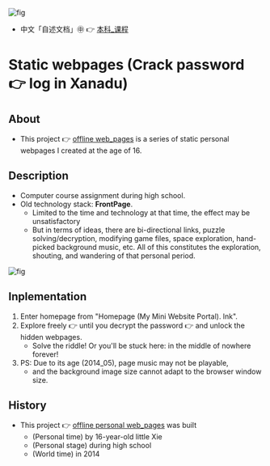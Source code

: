 ![fig](https://raw.githubusercontent.com/ChenZhu-Xie/offline_web_pages/master/img/index.png "『Home/Main entrance』page")

* 中文「自述文档」㊥ 👉 [本科_课程](https://gitee.com/ChenZhu-Xie/undergraduate_courses)

# Static webpages (Crack password :point_right: log in Xanadu)

## About
* This project 👉 [offline web_pages](https://github.com/ChenZhu-Xie/1A2B_3C_4A5B) is a series of static personal webpages I created at the age of 16.

## Description
* Computer course assignment during high school.
* Old technology stack: **FrontPage**.
    * Limited to the time and technology at that time, the effect may be unsatisfactory
    * But in terms of ideas, there are bi-directional links, puzzle solving/decryption, modifying game files, space exploration, hand-picked background music, etc. All of this constitutes the exploration, shouting, and wandering of that personal period.

![fig](https://raw.githubusercontent.com/ChenZhu-Xie/offline_web_pages/master/img/entrance.png "『Portal/Hidden entrance』page")

## Inplementation
1. Enter homepage from "Homepage (My Mini Website Portal). lnk".  
2. Explore freely :point_right: until you decrypt the password :point_right: and unlock the hidden webpages.
    * Solve the riddle! Or you'll be stuck here: in the middle of nowhere forever!
3. PS: Due to its age (2014_05), page music may not be playable,  
    * and the background image size cannot adapt to the browser window size.

## History
* This project 👉 [offline personal web_pages](https://github.com/ChenZhu-Xie/1A2B_3C_4A5B) was built
    * (Personal time) by 16-year-old little Xie
    * (Personal stage) during high school
    * (World time) in 2014

<!-- ## Software Architecture
Software architecture description

## Installation

1.  xxxx
2.  xxxx
3.  xxxx

## Instructions

1.  xxxx
2.  xxxx
3.  xxxx

## Contribution

1.  Fork the repository
2.  Create Feat_xxx branch
3.  Commit your code
4.  Create Pull Request


## Gitee Feature

1.  You can use Readme\_XXX.md to support different languages, such as Readme\_en.md, Readme\_zh.md
2.  Gitee blog [blog.gitee.com](https://blog.gitee.com)
3.  Explore open source project [https://gitee.com/explore](https://gitee.com/explore)
4.  The most valuable open source project [GVP](https://gitee.com/gvp)
5.  The manual of Gitee [https://gitee.com/help](https://gitee.com/help)
6.  The most popular members  [https://gitee.com/gitee-stars/](https://gitee.com/gitee-stars/) -->
